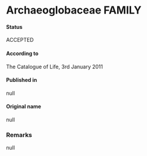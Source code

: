 # Archaeoglobaceae FAMILY

#### Status
ACCEPTED

#### According to
The Catalogue of Life, 3rd January 2011

#### Published in
null

#### Original name
null

### Remarks
null